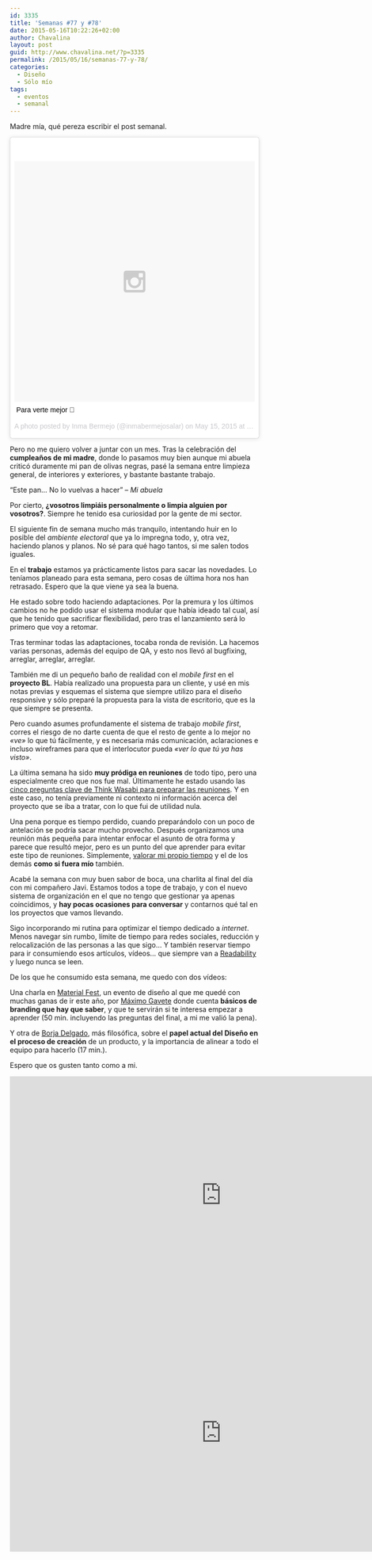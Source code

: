 ```yaml
---
id: 3335
title: 'Semanas #77 y #78'
date: 2015-05-16T10:22:26+02:00
author: Chavalina
layout: post
guid: http://www.chavalina.net/?p=3335
permalink: /2015/05/16/semanas-77-y-78/
categories:
  - Diseño
  - Sólo mío
tags:
  - eventos
  - semanal
---
```

Madre mía, qué pereza escribir el post semanal.

<blockquote class="instagram-media" data-instgrm-captioned data-instgrm-version="4" style=" background:#FFF; border:0; border-radius:3px; box-shadow:0 0 1px 0 rgba(0,0,0,0.5),0 1px 10px 0 rgba(0,0,0,0.15); margin: 1px; max-width:658px; padding:0; width:99.375%; width:-webkit-calc(100% - 2px); width:calc(100% - 2px);"><div style="padding:8px;"> <div style=" background:#F8F8F8; line-height:0; margin-top:40px; padding:50% 0; text-align:center; width:100%;"> <div style=" background:url(data:image/png;base64,iVBORw0KGgoAAAANSUhEUgAAACwAAAAsCAMAAAApWqozAAAAGFBMVEUiIiI9PT0eHh4gIB4hIBkcHBwcHBwcHBydr+JQAAAACHRSTlMABA4YHyQsM5jtaMwAAADfSURBVDjL7ZVBEgMhCAQBAf//42xcNbpAqakcM0ftUmFAAIBE81IqBJdS3lS6zs3bIpB9WED3YYXFPmHRfT8sgyrCP1x8uEUxLMzNWElFOYCV6mHWWwMzdPEKHlhLw7NWJqkHc4uIZphavDzA2JPzUDsBZziNae2S6owH8xPmX8G7zzgKEOPUoYHvGz1TBCxMkd3kwNVbU0gKHkx+iZILf77IofhrY1nYFnB/lQPb79drWOyJVa/DAvg9B/rLB4cC+Nqgdz/TvBbBnr6GBReqn/nRmDgaQEej7WhonozjF+Y2I/fZou/qAAAAAElFTkSuQmCC); display:block; height:44px; margin:0 auto -44px; position:relative; top:-22px; width:44px;"></div></div> <p style=" margin:8px 0 0 0; padding:0 4px;"> <a href="https://instagram.com/p/2toxXKtsrd/" style=" color:#000; font-family:Arial,sans-serif; font-size:14px; font-style:normal; font-weight:normal; line-height:17px; text-decoration:none; word-wrap:break-word;" target="_top">Para verte mejor </a></p> <p style=" color:#c9c8cd; font-family:Arial,sans-serif; font-size:14px; line-height:17px; margin-bottom:0; margin-top:8px; overflow:hidden; padding:8px 0 7px; text-align:center; text-overflow:ellipsis; white-space:nowrap;">A photo posted by Inma Bermejo (@inmabermejosalar) on <time style=" font-family:Arial,sans-serif; font-size:14px; line-height:17px;" datetime="2015-05-15T18:44:24+00:00">May 15, 2015 at 11:44am PDT</time></p></div></blockquote> <script async defer src="//platform.instagram.com/en_US/embeds.js"></script>

Pero no me quiero volver a juntar con un mes. Tras la celebración del **cumpleaños de mi madre**, donde lo pasamos muy bien aunque mi abuela criticó duramente mi pan de olivas negras, pasé la semana entre limpieza general, de interiores y exteriores, y bastante bastante trabajo.

<q>Este pan&#8230; No lo vuelvas a hacer</q> &#8211; <cite>Mi abuela</cite>

Por cierto, **¿vosotros limpiáis personalmente o limpia alguien por vosotros?**. Siempre he tenido esa curiosidad por la gente de mi sector.

El siguiente fin de semana mucho más tranquilo, intentando huir en lo posible del _ambiente electoral_ que ya lo impregna todo, y, otra vez, haciendo planos y planos. No sé para qué hago tantos, si me salen todos iguales.

En el **trabajo** estamos ya prácticamente listos para sacar las novedades. Lo teníamos planeado para esta semana, pero cosas de última hora nos han retrasado. Espero que la que viene ya sea la buena.

He estado sobre todo haciendo adaptaciones. Por la premura y los últimos cambios no he podido usar el sistema modular que había ideado tal cual, así que he tenido que sacrificar flexibilidad, pero tras el lanzamiento será lo primero que voy a retomar.

Tras terminar todas las adaptaciones, tocaba ronda de revisión. La hacemos varias personas, además del equipo de QA, y esto nos llevó al bugfixing, arreglar, arreglar, arreglar.

También me di un pequeño baño de realidad con el _mobile first_ en el **proyecto BL**. Había realizado una propuesta para un cliente, y usé en mis notas previas y esquemas el sistema que siempre utilizo para el diseño responsive y sólo preparé la propuesta para la vista de escritorio, que es la que siempre se presenta.

Pero cuando asumes profundamente el sistema de trabajo _mobile first_, corres el riesgo de no darte cuenta de que el resto de gente a lo mejor no _«ve»_ lo que tú fácilmente, y es necesaria más comunicación, aclaraciones e incluso wireframes para que el interlocutor pueda _«ver lo que tú ya has visto»_.

La última semana ha sido **muy pródiga en reuniones** de todo tipo, pero una especialmente creo que nos fue mal. Últimamente he estado usando las [cinco preguntas clave de Think Wasabi para preparar las reuniones](http://thinkwasabi.com/2015/04/5-preguntas-clave-antes-de-tu-proxima-reunion/). Y en este caso, no tenía previamente ni contexto ni información acerca del proyecto que se iba a tratar, con lo que fui de utilidad nula.

Una pena porque es tiempo perdido, cuando preparándolo con un poco de antelación se podría sacar mucho provecho. Después organizamos una reunión más pequeña para intentar enfocar el asunto de otra forma y parece que resultó mejor, pero es un punto del que aprender para evitar este tipo de reuniones. Simplemente, [valorar mi propio tiempo](https://medium.com/@monteiro/the-chokehold-of-calendars-f70bb9221b36) y el de los demás **como si fuera mío** también.

Acabé la semana con muy buen sabor de boca, una charlita al final del día con mi compañero Javi. Estamos todos a tope de trabajo, y con el nuevo sistema de organización en el que no tengo que gestionar ya apenas coincidimos, y **hay pocas ocasiones para conversar** y contarnos qué tal en los proyectos que vamos llevando.

Sigo incorporando mi rutina para optimizar el tiempo dedicado a _internet_. Menos navegar sin rumbo, límite de tiempo para redes sociales, reducción y relocalización de las personas a las que sigo&#8230; Y también reservar tiempo para ir consumiendo esos artículos, vídeos&#8230; que siempre van a [Readability](https://readability.com/chavalina/) y luego nunca se leen.

De los que he consumido esta semana, me quedo con dos vídeos: 

Una charla en [Material Fest](http://materialfest.com/), un evento de diseño al que me quedé con muchas ganas de ir este año, por [Máximo Gavete](http://omixamestudio.com/) donde cuenta **básicos de branding que hay que saber**, y que te servirán si te interesa empezar a aprender (50 min. incluyendo las preguntas del final, a mi me valió la pena).

Y otra de [Borja Delgado](), más filosófica, sobre el **papel actual del Diseño en el proceso de creación** de un producto, y la importancia de alinear a todo el equipo para hacerlo (17 min.).

Espero que os gusten tanto como a mi.

<iframe width="853" height="480" src="https://www.youtube.com/embed/q8JFp5FJ2y8?rel=0" frameborder="0" allowfullscreen></iframe>

<iframe width="853" height="480" src="https://www.youtube.com/embed/Y_G7XwOMty8?rel=0" frameborder="0" allowfullscreen></iframe>